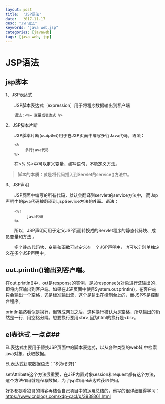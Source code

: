 ```yaml
---
layout: post
title:  "JSP语法"
date:   2017-11-17
desc: "JSP语法"
keywords: "java web,jsp"
categories: [javaweb]
tags: [java web, jsp]
---
```



# JSP语法


## jsp脚本 ##
1、JSP表达式

　　JSP脚本表达式（expression）用于将程序数据输出到客户端

		语法：<%= 变量或表达式 %>


2、JSP脚本片断

　　JSP脚本片断(scriptlet)用于在JSP页面中编写多行Java代码。语法：

		<% 
		     多行java代码 
		%>

　　在<% %>中可以定义变量、编写语句，不能定义方法。
>脚本的本质：就是将代码插入到Servlet的service()方法中。

3、JSP声明

　　JSP页面中编写的所有代码，默认会翻译到servlet的service方法中， 而Jsp声明中的java代码被翻译到_jspService方法的外面。语法：

		<%！ 
		    　java代码
		%>

　　所以，JSP声明可用于定义JSP页面转换成的Servlet程序的静态代码块、成员变量和方法 。 

　　多个静态代码块、变量和函数可以定义在一个JSP声明中，也可以分别单独定义在多个JSP声明中。


## out.println()输出到客户端。

   在out.println()中，out是response的实例，是以response为对象进行流输出的，即将内容输出到客户端。如果在JSP页面中使用System.out.println()，在客户端只会输出一个空格，这是标准输出流，这个是输出在控制台上的，而JSP不是控制台程序。


println虽然看似是换行，但转成网页之后，这种换行被认为是空格，所以输出的仍然是一行，用空格分隔。想要换行要用&lt;br&gt;,因为html的换行是&lt;br&gt;。


## el表达式 一点点##

EL表达式主要用于替换JSP页面中的脚本表达式，以从各种类型的web域 中检索java对象、获取数据。

EL表达式获取数据语法："${标识符}"


setAttribute这个方法很重要，在JSP内置对象session和request都有这个方法，这个方法作用就是保存数据，为了jsp中用el表达式获取使用。




好多都是看狼哥的博客再结合自己项目中的运用总结的，他写的很详细值得学习：
https://www.cnblogs.com/xdp-gacl/p/3938361.html
